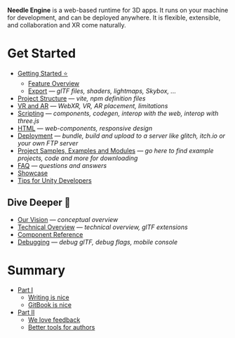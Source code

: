 
**Needle Engine** is a web-based runtime for 3D apps. It runs on your machine for development, and can be deployed anywhere. It is flexible, extensible, and collaboration and XR come naturally.

# Get Started
* [Getting Started ⭐](./documentation/getting-started.md)
    * [Feature Overview](./documentation/features-overview.md)
    * [Export](./documentation/export.md) — *glTF files, shaders, lightmaps, Skybox, ...*
* [Project Structure](./documentation/project_structure.md) — *vite, npm definition files*
* [VR and AR](./documentation/xr.md) — *WebXR, VR, AR placement, limitations*
* [Scripting](./documentation/scripting.md) — *components, codegen, interop with the web, interop with three.js*
* [HTML](./documentation/html.md) — *web-components, responsive design*
* [Deployment](./documentation/deployment.md) — *bundle, build and upload to a server like glitch, itch.io or your own FTP server*
* [Project Samples, Examples and Modules](./documentation/samples-and-modules.md) — *go here to find example projects, code and more for downloading*
* [FAQ](./documentation/faq.md) — *questions and answers*  
* [Showcase](./documentation/examples.md)
* [Tips for Unity Developers](./documentation/for-unity-developers.md)

## Dive Deeper 🐠
* [Our Vision](./documentation/vision.md) — *conceptual overview*
* [Technical Overview](./documentation/technical-overview.md) — *technical overview, glTF extensions*
* [Component Reference](./documentation/component-reference.md)
* [Debugging](./documentation/debugging.md) — *debug glTF, debug flags, mobile console*



# Summary

* [Part I](part1/README.md)
    * [Writing is nice](part1/writing.md)
    * [GitBook is nice](part1/gitbook.md)
* [Part II](part2/README.md)
    * [We love feedback](part2/feedback_please.md)
    * [Better tools for authors](part2/better_tools.md)
